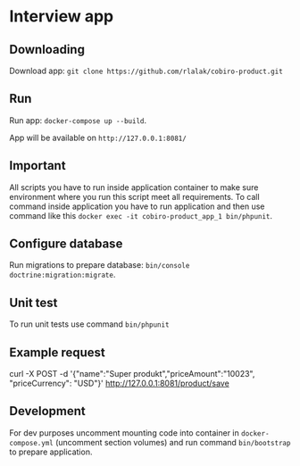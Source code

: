 # Interview app

## Downloading 
Download app: `git clone https://github.com/rlalak/cobiro-product.git`

## Run
Run app: `docker-compose up --build`.

App will be available on `http://127.0.0.1:8081/` 

## Important
All scripts you have to run inside application container to make sure environment where you run this script meet all requirements.
To call command inside application you have to run application and then use command like this `docker exec -it cobiro-product_app_1 bin/phpunit`.

## Configure database
Run migrations to prepare database: `bin/console doctrine:migration:migrate`.

## Unit test
To run unit tests use command `bin/phpunit`

## Example request
curl -X POST -d '{"name":"Super produkt","priceAmount":"10023", "priceCurrency": "USD"}' http://127.0.0.1:8081/product/save

## Development
For dev purposes uncomment mounting code into container in `docker-compose.yml` (uncomment section volumes) and run command `bin/bootstrap` to prepare application.


